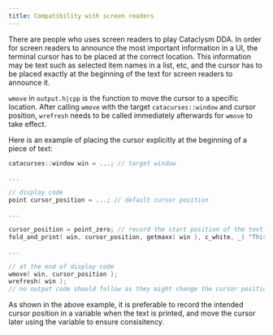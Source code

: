 ```yaml
---
title: Compatibility with screen readers
---
```


There are people who uses screen readers to play Cataclysm DDA. In order for screen readers to
announce the most important information in a UI, the terminal cursor has to be placed at the correct
location. This information may be text such as selected item names in a list, etc, and the cursor
has to be placed exactly at the beginning of the text for screen readers to announce it.

`wmove` in `output.h|cpp` is the function to move the cursor to a specific location. After calling
`wmove` with the target `catacurses::window` and cursor position, `wrefresh` needs to be called
immediately afterwards for `wmove` to take effect.

Here is an example of placing the cursor explicitly at the beginning of a piece of text:

```cpp
catacurses::window win = ...; // target window

...

// display code
point cursor_position = ...; // default cursor position

...

cursor_position = point_zero; // record the start position of the text
fold_and_print( win, cursor_position, getmaxx( win ), c_white, _( "This text is important" ) );

...

// at the end of display code
wmove( win, cursor_position );
wrefresh( win );
// no output code should follow as they might change the cursor position
```

As shown in the above example, it is preferable to record the intended cursor position in a variable
when the text is printed, and move the cursor later using the variable to ensure consisitency.
